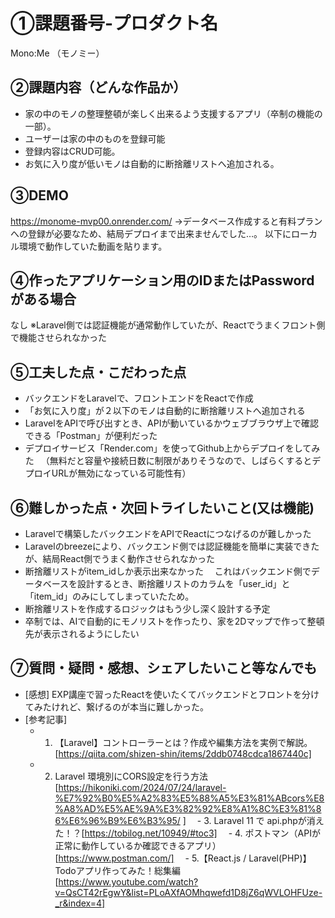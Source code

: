 # ①課題番号-プロダクト名

Mono:Me
（モノミー）

## ②課題内容（どんな作品か）

- 家の中のモノの整理整頓が楽しく出来るよう支援するアプリ（卒制の機能の一部）。
- ユーザーは家の中のものを登録可能
- 登録内容はCRUD可能。
- お気に入り度が低いモノは自動的に断捨離リストへ追加される。

## ③DEMO

https://monome-mvp00.onrender.com/
→データベース作成すると有料プランへの登録が必要なため、結局デプロイまで出来ませんでした…。
以下にローカル環境で動作していた動画を貼ります。

## ④作ったアプリケーション用のIDまたはPasswordがある場合

なし
※Laravel側では認証機能が通常動作していたが、Reactでうまくフロント側で機能させられなかった

## ⑤工夫した点・こだわった点

- バックエンドをLaravelで、フロントエンドをReactで作成
- 「お気に入り度」が２以下のモノは自動的に断捨離リストへ追加される
- LaravelをAPIで呼び出すとき、APIが動いているかウェブブラウザ上で確認できる「Postman」が便利だった
- デプロイサービス「Render.com」を使ってGithub上からデプロイをしてみた
　（無料だと容量や接続日数に制限がありそうなので、しばらくするとデプロイURLが無効になっている可能性有）

## ⑥難しかった点・次回トライしたいこと(又は機能)

- Laravelで構築したバックエンドをAPIでReactにつなげるのが難しかった
- Laravelのbreezeにより、バックエンド側では認証機能を簡単に実装できたが、結局React側でうまく動作させられなかった
- 断捨離リストがitem_idしか表示出来なかった
　これはバックエンド側でデータベースを設計するとき、断捨離リストのカラムを「user_id」と「item_id」のみにしてしまっていたため。
- 断捨離リストを作成するロジックはもう少し深く設計する予定
- 卒制では、AIで自動的にモノリストを作ったり、家を2Dマップで作って整頓先が表示されるようにしたい

## ⑦質問・疑問・感想、シェアしたいこと等なんでも

- [感想]
  EXP講座で習ったReactを使いたくてバックエンドとフロントを分けてみたけれど、繋げるのが本当に難しかった。
- [参考記事]
  - 1. 【Laravel】コントローラーとは？作成や編集方法を実例で解説。[https://qiita.com/shizen-shin/items/2ddb0748cdca1867440c]
  - 2. Laravel 環境別にCORS設定を行う方法[https://hikoniki.com/2024/07/24/laravel-%E7%92%B0%E5%A2%83%E5%88%A5%E3%81%ABcors%E8%A8%AD%E5%AE%9A%E3%82%92%E8%A1%8C%E3%81%86%E6%96%B9%E6%B3%95/
  ]
　- 3. Laravel 11 で api.phpが消えた！？[https://tobilog.net/10949/#toc3]
　- 4. ポストマン（APIが正常に動作しているか確認できるアプリ） [https://www.postman.com/]
　- 5.【React.js / Laravel(PHP)】Todoアプリ作ってみた！総集編 [https://www.youtube.com/watch?v=QsCT42rEgwY&list=PLoAXfAOMhqwefd1D8jZ6qWVLOHFUze-_r&index=4]